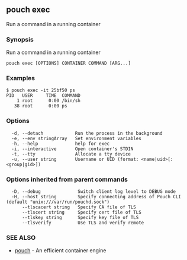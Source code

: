 ## pouch exec

Run a command in a running container

### Synopsis

Run a command in a running container

```
pouch exec [OPTIONS] CONTAINER COMMAND [ARG...]
```

### Examples

```
$ pouch exec -it 25bf50 ps
PID   USER     TIME  COMMAND
    1 root      0:00 /bin/sh
   38 root      0:00 ps

```

### Options

```
  -d, --detach            Run the process in the background
  -e, --env stringArray   Set environment variables
  -h, --help              help for exec
  -i, --interactive       Open container's STDIN
  -t, --tty               Allocate a tty device
  -u, --user string       Username or UID (format: <name|uid>[:<group|gid>])
```

### Options inherited from parent commands

```
  -D, --debug              Switch client log level to DEBUG mode
  -H, --host string        Specify connecting address of Pouch CLI (default "unix:///var/run/pouchd.sock")
      --tlscacert string   Specify CA file of TLS
      --tlscert string     Specify cert file of TLS
      --tlskey string      Specify key file of TLS
      --tlsverify          Use TLS and verify remote
```

### SEE ALSO

* [pouch](pouch.md)	 - An efficient container engine


